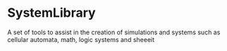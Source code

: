 # SystemLibrary
A set of tools to assist in the creation of simulations and systems such as cellular automata, math, logic systems and sheeeit
